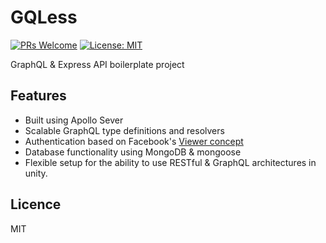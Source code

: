 # GQLess

[![PRs Welcome](https://img.shields.io/badge/PRs-welcome-brightgreen.svg)](http://makeapullrequest.com) [![License: MIT](https://img.shields.io/badge/License-MIT-yellow.svg)](https://opensource.org/licenses/MIT)

GraphQL & Express API boilerplate project

## Features

- Built using Apollo Sever
- Scalable GraphQL type definitions and resolvers
- Authentication based on Facebook's [Viewer concept](https://youtu.be/etax3aEe2dA)
- Database functionality using MongoDB & mongoose
- Flexible setup for the ability to use RESTful & GraphQL architectures in unity.

## Licence

MIT

